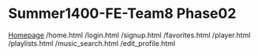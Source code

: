 ﻿# Summer1400-FE-Team8 Phase02
 
 [Homepage](https://star-academy.github.io/Summer1400-FE-Team8/home.html)
 /home.html
 /login.html
 /signup.html
 /favorites.html
 /player.html
 /playlists.html
 /music_search.html
 /edit_profile.html
 
 
